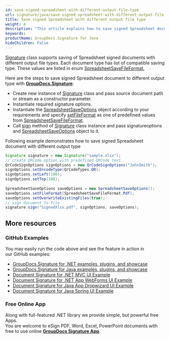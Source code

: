 ```yaml
---
id: save-signed-spreadsheet-with-different-output-file-type
url: signature/java/save-signed-spreadsheet-with-different-output-file-type
title: Save signed Spreadsheet with different output file type
weight: 4
description: "This article explains how to save signed Spreadsheet document with various file formats by GroupDocs.Signature API."
keywords: 
productName: GroupDocs.Signature for Java
hideChildren: False
---
```

[Signature](https://apireference.groupdocs.com/java/signature/com.groupdocs.signature/Signature) class supports saving of Spreadsheet signed documents with different output file types. Each document type has list of compatible saving type. These values are listed in enum [SpreadsheetSaveFileFormat.](https://apireference.groupdocs.com/java/signature/com.groupdocs.signature.domain.enums/SpreadsheetSaveFileFormat)

Here are the steps to save signed Spreadsheet document to different output type with [**GroupDocs.Signature**](https://products.groupdocs.com/signature/java):

*   Create new instance of [Signature](https://apireference.groupdocs.com/java/signature/com.groupdocs.signature/Signature) class and pass source document path or stream as a constructor parameter.    
*   Instantiate required signature options.    
*   Instantiate the [SpreadsheetSaveOptions](https://apireference.groupdocs.com/java/signature/com.groupdocs.signature.options.saveoptions/SpreadsheetSaveOptions) object according to your requirements and specify [setFileFormat](https://apireference.groupdocs.com/java/signature/com.groupdocs.signature.options.saveoptions/SpreadsheetSaveOptions#setFileFormat(int)) as one of predefined values from [SpreadsheetSaveFileFormat](https://apireference.groupdocs.com/java/signature/com.groupdocs.signature.domain.enums/SpreadsheetSaveFileFormat).
*   Call [sign](https://apireference.groupdocs.com/java/signature/com.groupdocs.signature/Signature#sign(java.io.OutputStream,%20com.groupdocs.signature.options.sign.SignOptions)) method of [Signature](https://apireference.groupdocs.com/java/signature/com.groupdocs.signature/Signature) class instance and pass signatureoptions and [SpreadsheetSaveOptions](https://apireference.groupdocs.com/java/signature/com.groupdocs.signature.options.saveoptions/SpreadsheetSaveOptions) object to it.
    

Following example demonstrates how to save signed Spreadsheet document with different output type

```java
Signature signature = new Signature("sample.xlsx");
// create QRCode option with predefined QRCode text
QrCodeSignOptions signOptions = new QrCodeSignOptions("JohnSmith");
signOptions.setEncodeType(QrCodeTypes.QR);
signOptions.setLeft(100);
signOptions.setTop(100);
 
SpreadsheetSaveOptions saveOptions = new SpreadsheetSaveOptions();
saveOptions.setFileFormat(SpreadsheetSaveFileFormat.Pdf);
saveOptions.setOverwriteExistingFiles(true);
// sign document to file
signature.sign("SignedXlsx.pdf", signOptions, saveOptions);
```

## More resources

### GitHub Examples 

You may easily run the code above and see the feature in action in our GitHub examples:

*   [GroupDocs.Signature for .NET examples, plugins, and showcase](https://github.com/groupdocs-signature/GroupDocs.Signature-for-.NET)    
*   [GroupDocs.Signature for Java examples, plugins, and showcase](https://github.com/groupdocs-signature/GroupDocs.Signature-for-Java)    
*   [Document Signature for .NET MVC UI Example](https://github.com/groupdocs-signature/GroupDocs.Signature-for-.NET-MVC)    
*   [Document Signature for .NET App WebForms UI Example](https://github.com/groupdocs-signature/GroupDocs.Signature-for-.NET-WebForms)    
*   [Document Signature for Java App Dropwizard UI Example](https://github.com/groupdocs-signature/GroupDocs.Signature-for-Java-Dropwizard)   
*   [Document Signature for Java Spring UI Example](https://github.com/groupdocs-signature/GroupDocs.Signature-for-Java-Spring)
    

### Free Online App 

Along with full-featured .NET library we provide simple, but powerful free Apps.  
You are welcome to eSign PDF, Word, Excel, PowerPoint documents with free to use online **[GroupDocs Signature App](https://products.groupdocs.app/signature)**.
